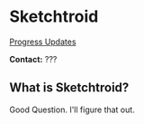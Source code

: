 Sketchtroid
===

[Progress Updates](http://streusiladei.tumblr.com/)

**Contact:** ???

## What is Sketchtroid?
Good Question.  I'll figure that out.